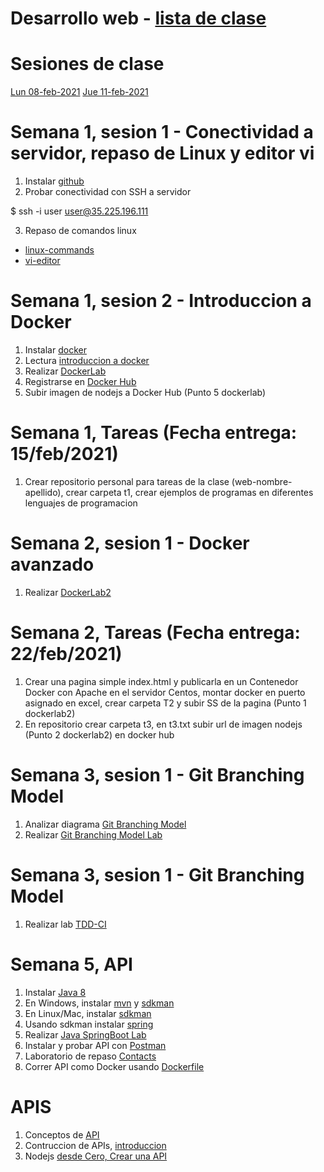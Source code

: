 # Desarrollo web - [lista de clase](https://docs.google.com/spreadsheets/d/1PmG3D180j-ibKs59m2--aFQjJVEJWIKGfQeZC_SL8KA/edit?usp=sharing)
# Sesiones de clase
[Lun 08-feb-2021](https://itesm.zoom.us/rec/share/WXPdTEf6KGx177s08I8Bm7Ili4egBD0vAo8xbQ59qJI3bzlupkKnw3SVis7pXN09.N1vrEvhX9e8HefbP)
[Jue 11-feb-2021](https://itesm.zoom.us/rec/share/zGmUN5LZx01vs5aZXmGaIoCSa3T4cxEOT-J0Ilcp_iN8momYgV4O3ABj-RHZdObe.snIl-grljdzZWWZX)

# Semana 1, sesion 1 - Conectividad a servidor, repaso de Linux y editor vi

1. Instalar [github](https://git-scm.com/downloads)
2. Probar conectividad con SSH a servidor

$  ssh -i user user@35.225.196.111

3. Repaso de comandos linux

-	[linux-commands](https://github.com/adsoftsito/web/blob/main/w1/linuxcommands.pdf)
-	[vi-editor](https://github.com/adsoftsito/web/blob/main/w1/vi-editor.pdf)

# Semana 1, sesion 2 - Introduccion a Docker
1. Instalar [docker](https://docs.docker.com/engine/install/centos/)
2. Lectura [introduccion a docker](https://github.com/adsoftsito/web/blob/main/w1/docker_intro.pdf)
3. Realizar [DockerLab](https://github.com/adsoftsito/web/blob/main/w1/dockerlab.pdf)
4. Registrarse en [Docker Hub](https://hub.docker.com/)
5. Subir imagen de nodejs a Docker Hub (Punto 5 dockerlab)

# Semana 1, Tareas (Fecha entrega: 15/feb/2021)
1. Crear repositorio personal para tareas de la clase (web-nombre-apellido), crear carpeta t1, crear ejemplos de programas en diferentes lenguajes de programacion


# Semana 2, sesion 1 - Docker avanzado
1. Realizar [DockerLab2](https://github.com/adsoftsito/web/blob/main/w2/dockerlab2.pdf)

# Semana 2, Tareas (Fecha entrega: 22/feb/2021)
1. Crear una pagina simple index.html y publicarla en un Contenedor Docker con Apache en el servidor Centos, montar docker en puerto asignado en excel, crear carpeta T2 y subir SS de la pagina (Punto 1 dockerlab2)
2. En repositorio crear carpeta t3, en t3.txt subir url de imagen nodejs (Punto 2 dockerlab2) en docker hub

# Semana 3, sesion 1 - Git Branching Model
1. Analizar diagrama [Git Branching Model](https://github.com/adsoftsito/web/blob/main/w3/gitBranchingModel.pdf)
2. Realizar [Git Branching Model Lab](https://github.com/adsoftsito/web/blob/main/w3/gitBranchingLab.pdf)

# Semana 3, sesion 1 - Git Branching Model
1. Realizar lab  [TDD-CI](https://github.com/adsoftsito/web/tree/main/w4/tdd_ci.pdf)

# Semana 5, API 
1. Instalar [Java 8](https://www.oracle.com/mx/java/technologies/javase/javase-jdk8-downloads.html)
2. En Windows, instalar [mvn](https://mkyong.com/maven/how-to-install-maven-in-windows/) y [sdkman](https://medium.com/ejemplos-de-programacion/instalar-sdkman-en-windows-524ed9ede7b) 
3. En Linux/Mac, instalar [sdkman](https://sdkman.io)
4. Usando sdkman instalar [spring](https://docs.spring.io/spring-boot/docs/2.0.0.M5/reference/html/getting-started-installing-spring-boot.html) 
5. Realizar	[Java SpringBoot Lab](https://www.callicoder.com/spring-boot-jpa-hibernate-postgresql-restful-crud-api-example/)
6. Instalar y probar API  con [Postman](https://www.postman.com/downloads/)	
7. Laboratorio de repaso [Contacts](https://docs.google.com/document/d/14dR8REdc-qQ_6_3ZraRO7BJ-i5_6chEGnXv2iKkWdjI/edit?usp=sharing)
8. Correr API como Docker usando [Dockerfile](https://github.com/adsoftsito/ng5-api/blob/master/Dockerfile)


# APIS
1. Conceptos de [API](https://docs.google.com/presentation/d/1EAzaEWwT7eZvFAe7EpurZYLg7v225mt8fZJko_K2A6k/edit?usp=sharing)
2. Contruccion de APIs, [introduccion](https://docs.google.com/presentation/d/12jIpzR_-DansrQG9FDWXJ7RQbqwDCTY2fYR7aofg0-I/edit?usp=sharing)
3. Nodejs [desde Cero, Crear una API](https://docs.google.com/presentation/d/1-WYYV7bmkjMeRM5I7CLmyEouzkQTSlqRlxds67atLlI/edit?usp=sharing)
